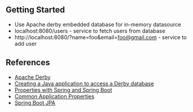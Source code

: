 ## Getting Started

- Use Apache derby embedded database for in-memory datasource
- localhost:8080/users - service to fetch users from database
- http://localhost:8080/?name=foo&email=foo@gmail.com - service to add user

## References

- [Apache Derby](https://db.apache.org/derby/index.html)
- [Creating a Java application to access a Derby database](https://db.apache.org/derby/integrate/plugin_help/derby_app.html)
- [Properties with Spring and Spring Boot](https://www.baeldung.com/properties-with-spring)
- [Common Application Properties](https://docs.spring.io/spring-boot/docs/current/reference/html/common-application-properties.html)
- [Spring Boot JPA](https://dzone.com/articles/spring-boot-jpa-mysql-sample-app-code-example)